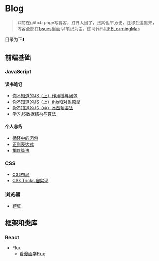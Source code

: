 # Blog

> 以前在github page写博客，打开太慢了，搜索也不方便，迁移到这里来，内容全部在[Issues](https://github.com/duyue6002/Blog/issues)里面
> 以笔记为主，练习代码见[FELearningMap](https://github.com/duyue6002/FELearningMap)

目录为下:arrow_down:

## 前端基础

### JavaScript

#### 读书笔记

- [你不知道的JS（上）作用域与闭包](https://github.com/duyue6002/Blog/issues/1)
- [你不知道的JS（上）this和对象原型](https://github.com/duyue6002/Blog/issues/12)
- [你不知道的JS（中）类型和语法](https://github.com/duyue6002/Blog/issues/13)
- [学习JS数据结构与算法](https://github.com/duyue6002/Blog/issues/9)

#### 个人总结

- [循环中的闭包](https://github.com/duyue6002/Blog/issues/11)
- [正则表达式](https://github.com/duyue6002/Blog/issues/19)
- [排序算法](https://github.com/duyue6002/Blog/issues/16)

### CSS

- [CSS布局](https://github.com/duyue6002/Blog/issues/14)
- [CSS Tricks 自实现](https://github.com/duyue6002/Blog/issues/15)

### 浏览器

- [跨域](https://github.com/duyue6002/Blog/issues/20)

## 框架和类库

### React

- Flux
  - [看漫画学Flux](https://github.com/duyue6002/Blog/issues/2)
